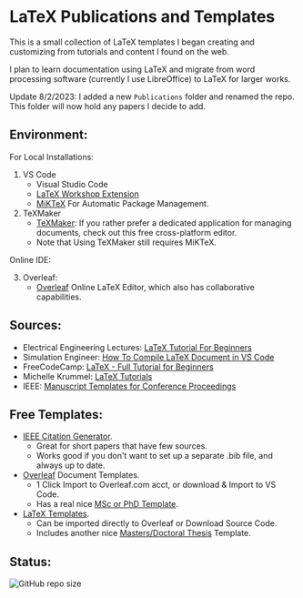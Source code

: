 # LaTeX Publications and Templates

This is a small collection of LaTeX templates I began creating and customizing from tutorials and content I found on the web.

I plan to learn documentation using LaTeX and migrate from word processing software (currently I use LibreOffice) to LaTeX for larger works.

Update 8/2/2023: I added a new `Publications` folder and renamed the repo. This folder will now hold any papers I decide to add.

## Environment:

For Local Installations:

1. VS Code
    - Visual Studio Code
    - [LaTeX Workshop Extension](https://marketplace.visualstudio.com/items?itemName=James-Yu.latex-workshop)
    - [MiKTeX](https://miktex.org/download) For Automatic Package Management.
2. TeXMaker
    - [TeXMaker](https://www.xm1math.net/texmaker/download.html): If you rather prefer a dedicated application for managing documents, check out this free cross-platform editor.
    - Note that Using TeXMaker still requires MiKTeX.

Online IDE:

3. Overleaf: 
    - [Overleaf](https://www.overleaf.com/) Online LaTeX Editor, which also has collaborative capabilities.

## Sources:

 - Electrical Engineering Lectures: [LaTeX Tutorial For Beginners](https://www.youtube.com/watch?v=uVM2FcwPCgk)
 - Simulation Engineer: [How To Compile LaTeX Document in VS Code](https://www.youtube.com/watch?v=QK_yc9qSa2w)
 - FreeCodeCamp: [LaTeX - Full Tutorial for Beginners](https://www.youtube.com/watch?v=ydOTMQC7np0)
 - Michelle Krummel: [LaTeX Tutorials](https://www.michellekrummel.com/tutorials)
 - IEEE: [Manuscript Templates for Conference Proceedings](https://www.ieee.org/conferences/publishing/templates.html)

 ## Free Templates:
 - [IEEE Citation Generator](https://www.mybib.com/tools/ieee-citation-generator).
    - Great for short papers that have few sources.
    - Works good if you don't want to set up a separate .bib file, and always up to date.
 - [Overleaf](https://www.overleaf.com/latex/templates) Document Templates.
    - 1 Click Import to Overleaf.com acct, or download & Import to VS Code.
    - Has a real nice [MSc or PhD Template](https://www.overleaf.com/latex/templates/msc-or-phd-dissertation-template-originally-for-the-university-of-malta/xhnmbpvkmmqp).
 - [LaTeX Templates](http://www.latextemplates.com/). 
     - Can be imported directly to Overleaf or Download Source Code.
     - Includes another nice [Masters/Doctoral Thesis](http://www.latextemplates.com/template/masters-doctoral-thesis) Template.

## Status:

![GitHub repo size](https://img.shields.io/github/repo-size/ADolbyB/latex-template-docs?label=Repo%20Size&logo=Github)